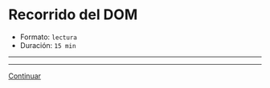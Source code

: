 # Recorrido del DOM

* Formato: `lectura`
* Duración: `15 min`

***

***

[Continuar](01-control-flow.md)
